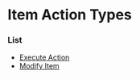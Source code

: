 # Item Action Types



### List
* [Execute Action](item_action_types/execute_action.md)
* [Modify Item](item_action_types/modify_item.md)
